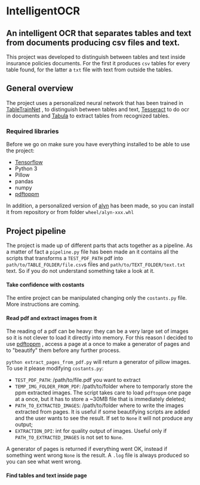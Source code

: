 # IntelligentOCR
## An intelligent OCR that separates tables and text from documents producing csv files and text.
This project was developed to distinguish between tables and text inside insurance policies documents. For the first it produces `csv` tables for every table found, for the latter a `txt` file with text from outside the tables.

## General overview
The project uses a personalized neural network that has been trained in
[TableTrainNet](https://github.com/mawanda-jun/TableTrainNet)
, to distinguish between tables and text,
[Tesseract](https://github.com/tesseract-ocr/tesseract)
to do ocr in documents and 
[Tabula](https://github.com/tabulapdf/tabula-java)
to extract tables from recognized tables.


### Required libraries
Before we go on make sure you have everything installed to be able to use the project:
* [Tensorflow](https://www.tensorflow.org/)
* Python 3
* Pillow
* pandas
* numpy
* [pdftoppm](https://www.xpdfreader.com/pdftoppm-man.html)

In addition, a personalized version of
[alyn](https://github.com/mawanda-jun/Alyn)
has been made, so you can install it from repository or from folder `wheel/alyn-xxx.whl`

## Project pipeline
The project is made up of different parts that acts together as a pipeline. As a matter of fact a `pipeline.py` file has been made an it contains all the scripts that transforms a `TEST_PDF_PATH` pdf into `path/to/TABLE_FOLDER/file.csv`s  files and `path/to/TEXT_FOLDER/text.txt` text. So if you do not understand something take a look at it.

#### Take confidence with costants
The entire project can be manipulated changing only the `costants.py` file. More instructions are coming.

#### Read pdf and extract images from it
The reading of a pdf can be heavy: they can be a very large set of images so it is not clever to load it directly into memory. For this reason I decided to use 
[pdftoppm](https://www.xpdfreader.com/pdftoppm-man.html)
, access a page at a once to make a generator of pages and to "beautify" them before any further process.

`python extract_pages_from_pdf.py` will return a generator of pillow images.
To use it please modifying `costants.py`:
* `TEST_PDF_PATH`: /path/to/file.pdf you want to extract
* `TEMP_IMG_FOLDER_FROM_PDF`: /path/to/folder where to temporarly store the ppm extracted images. The script takes care to load `pdftoppm` one page at a once, but it has to store a ~30MB file that is immediately deleted;
* `PATH_TO_EXTRACTED_IMAGES`: /path/to/folder where to write the images extracted from pages. It is useful if some beautifying scripts are added and the user wants to see the result. If set to `None` it will not produce any output;
* `EXTRACTION_DPI`: int for quality output of images. Useful only if `PATH_TO_EXTRACTED_IMAGES` is not set to `None`.

A generator of pages is returned if everything went OK, instead if something went wrong `None`
is the result. A `.log` file is always produced so you can see what went wrong.

#### Find tables and text inside page
